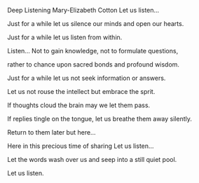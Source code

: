 Deep Listening  Mary-Elizabeth Cotton
Let us listen…

Just for a while
let us silence our minds
and open our hearts.

Just for a while
let us listen from within.

Listen…
Not to gain knowledge,
not to formulate questions,

rather to chance upon
sacred bonds and
profound wisdom.

Just for a while
let us not seek information
or answers.

Let us not rouse the intellect
but embrace the sprit.

If thoughts cloud the brain
may we let them pass.

If replies tingle on the tongue,
let us breathe them away silently.

Return to them later
but here…

Here in this precious time of sharing
Let us listen…

Let the words wash over us
and seep into a still quiet pool.

Let us listen.
